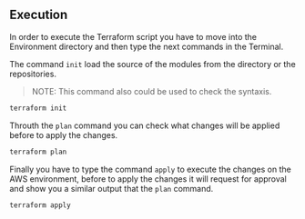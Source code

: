 ## Execution
In order to execute the Terraform script you have to move into the Environment directory and then type the next commands in the Terminal.

The command `init` load the source of the modules from the directory or the repositories.
> NOTE: This command also could be used to check the syntaxis.

```bash
terraform init
```
Throuth the `plan` command you can check what changes will be applied before to apply the changes.
```bash
terraform plan
```
Finally you have to type the command `apply` to execute the changes on the AWS environment, before to apply the changes it will request for approval and show you a similar output that the `plan` command.
```bash
terraform apply
```
